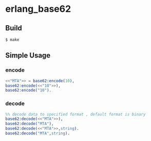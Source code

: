# erlang_base62


## Build

```
$ make
```

## Simple Usage

### encode

``` erlang
<<"MTA">> = base62:encode(10),
base62:encode(<<"10">>),
base62:encode("10").
```

### decode
``` erlang
%% decode data to specified format , default format is binary
base62:decode(<<"MTA">>),
base62:decode("MTA"),
base62:decode(<<"MTA">>,string).
base62:decode("MTA",string).
```
